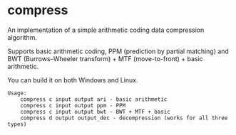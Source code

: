 # compress
An implementation of a simple arithmetic coding data compression algorithm.

Supports basic arithmetic coding, PPM (prediction by partial matching) and BWT (Burrows–Wheeler transform) + MTF (move-to-front) + basic arithmetic.

You can build it on both Windows and Linux.

```
Usage:
	compress c input output ari - basic arithmetic
	compress c input output ppm - PPM
	compress c input output bwt - BWT + MTF + basic
	compress d output output_dec - decompression (works for all three types)
```
